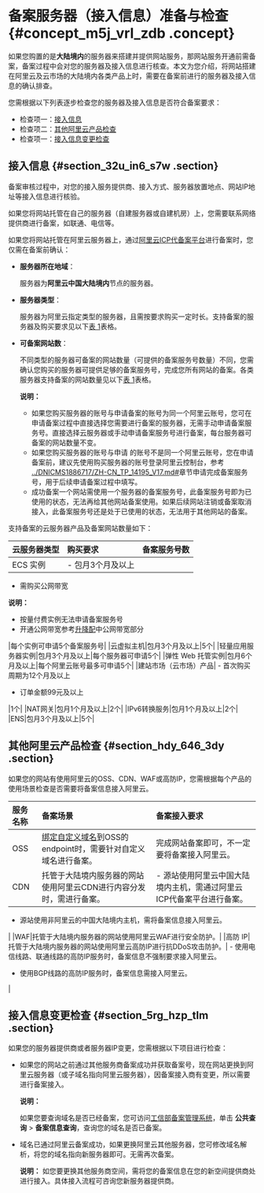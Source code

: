 # 备案服务器（接入信息）准备与检查 {#concept_m5j_vrl_zdb .concept}

如果您购置的是**大陆境内**的服务器来搭建并提供网站服务，那网站服务开通前需备案，备案过程中会对您的服务器及接入信息进行核查。本文为您介绍，将网站搭建在阿里云及云市场的大陆境内各类产品上时，需要在备案前进行的服务器及接入信息的确认排查。

您需根据以下列表逐步检查您的服务器及接入信息是否符合备案要求：

-   检查项一：[接入信息](#section_32u_in6_s7w)
-   检查项二：[其他阿里云产品检查](#section_hdy_646_3dy)
-   检查项一：[接入信息变更检查](#section_5rg_hzp_tlm)

## 接入信息 {#section_32u_in6_s7w .section}

备案审核过程中，对您的接入服务提供商、接入方式、服务器放置地点、网站IP地址等接入信息进行核验。

如果您将网站托管在自己的服务器（自建服务器或自建机房）上，您需要联系网络提供商进行备案，如联通、电信等。

如果您将网站托管在阿里云服务器上，通过[阿里云ICP代备案平台](https://beian.aliyun.com/order/index.htm)进行备案时，您仅需在备案前确认：

-   **服务器所在地域**：

    服务器为**阿里云中国大陆境内**节点的服务器。

-   **服务器类型**：

    服务器为阿里云指定类型的服务器，且需按要求购买一定时长。支持备案的服务器及购买要求见以下[表 1](#table_bob_0qy_xzo)表格。

-   **可备案网站数**：

    不同类型的服务器可备案的网站数量（可提供的备案服务号数量）不同，您需确认您购买的服务器可提供足够的备案服务号，完成您所有网站的备案。各类服务器支持备案的网站数量见以下[表 1](#table_bob_0qy_xzo)表格。

    **说明：** 

    -   如果您购买服务器的账号与申请备案的账号为同一个阿里云账号，您可在申请备案过程中直接选择您需要进行备案的服务器，无需手动申请备案服务号。直接选择云服务器或手动申请备案服务号进行备案，每台服务器可备案的网站数量不变。
    -   如果您购买服务器的账号与申请 的账号不是同一个阿里云账号，您在申请备案前，建议先使用购买服务器的账号登录阿里云控制台，参考 [../DNICMS1886717/ZH-CN\_TP\_14195\_V17.md\#](../intl.zh-CN/ICP备案前准备/托管服务器及接入检查/申请备案服务号.md#)章节申请完成备案服务号，用于后续申请备案过程中填写。
    -   成功备案一个网站需使用一个服务器的备案服务号，此备案服务号即为已使用的状态，无法再给其他网站备案使用。如果后续网站注销或备案取消接入，此备案服务号还是处于已使用的状态，无法用于其他网站的备案。

支持备案的云服务器产品及备案网站数量如下：

|云服务器类型|购买要求|备案服务号数|
|:-----|:---|:-----|
|ECS 实例| -   包月3个月及以上
-   需购买公网带宽

 **说明：** 

-   按量付费实例无法申请备案服务号
-   开通公网带宽参考[升降配](https://help.aliyun.com/document_detail/25437.html)中公网带宽部分

 |每个实例可申请5个备案服务号|
|云虚拟主机|包月3个月及以上|5个|
|轻量应用服务器实例|包月3个月及以上|每个服务器可申请5个|
|弹性 Web 托管实例|包月6个月及以上|每个阿里云账号最多可申请5个|
|建站市场（云市场）产品| -   首次购买周期为12个月及以上
-   订单金额99元及以上

 |1个|
|NAT网关|包月1个月及以上|2个|
|IPv6转换服务|包月1个月及以上|2个|
|ENS|包月3个月及以上|5个|

## 其他阿里云产品检查 {#section_hdy_646_3dy .section}

如果您的网站有使用阿里云的OSS、CDN、WAF或高防IP，您需根据每个产品的使用场景检查是否需要将备案信息接入阿里云。

|服务名称|备案场景|备案接入要求|
|:---|:---|:-----|
|OSS|[绑定自定义域名](../../../../../intl.zh-CN/开发指南/存储空间（Bucket）/绑定自定义域名.md#)到OSS的endpoint时，需要针对自定义域名进行备案。|完成网站备案即可，不一定要将备案接入阿里云。|
|CDN|托管于大陆境内服务器的网站使用阿里云CDN进行内容分发时，需进行备案。| -   源站使用阿里云中国大陆境内主机，需通过阿里云ICP代备案平台进行备案。
-   源站使用非阿里云的中国大陆境内主机，需将备案信息接入阿里云。

 |
|WAF|托管于大陆境内服务器的网站使用阿里云WAF进行安全防护。|
|高防 IP|托管于大陆境内服务器的网站使用阿里云高防IP进行抗DDoS攻击防护。| -   使用电信线路、联通线路的高防IP服务时，备案信息不强制要求接入阿里云。
-   使用BGP线路的高防IP服务时，备案信息需接入阿里云。

 |

## 接入信息变更检查 {#section_5rg_hzp_tlm .section}

如果您的服务器提供商或者服务器IP变更，您需根据以下项目进行检查：

-   如果您的网站之前通过其他服务商备案成功并获取备案号，现在网站更换到阿里云服务器（或子域名指向阿里云服务器），因备案接入商有变更，所以需要进行备案接入。

    **说明：** 

    如果您要查询域名是否已经备案，您可访问[工信部备案管理系统](http://www.beian.miit.gov.cn)，单击 **公共查询** \> **备案信息查询**，查询您的域名是否已备案。

-   域名已通过阿里云备案成功，如果更换阿里云其他服务器，您可修改域名解析，将您的域名指向新服务器即可。无需再次备案。

    **说明：** 如您要更换其他服务商空间，需将您的备案信息在您的新空间提供商处进行接入。具体接入流程可咨询您新服务器提供商。


